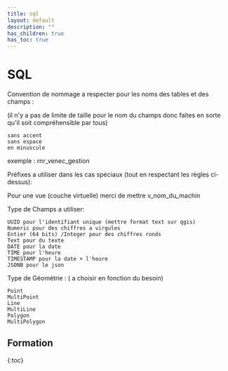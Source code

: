 ```yaml
---
title: sql
layout: default
description: ""
has_children: true
has_toc: true
---
```

# SQL

Convention de nommage a respecter pour les noms des tables et des champs :

(il n'y a pas de limite de taille pour le nom du champs donc faites en sorte qu'il soit compréhensible par tous)

    sans accent
    sans espace
    en minuscule

exemple : rnr_venec_gestion

Préfixes a utiliser dans les cas spéciaux
(tout en respectant les règles ci-dessus):

Pour une vue (couche virtuelle) merci de mettre v_nom_du_machin


Type de Champs a utiliser:

    UUID pour l'identifiant unique (mettre format text sur qgis)
    Numeric pour des chiffres a virgules
    Entier (64 bits) /Integer pour des chiffres ronds
    Text pour du texte
    DATE pour la date
    TIME pour l'heure
    TIMESTAMP pour la date + l'heure
    JSONB pour le json


Type de Géométrie :
( a choisir en fonction du besoin)

    Point
    MultiPoint
    Line
    MultiLine
    Polygon
    MultiPolygon
## Formation


{:toc}

